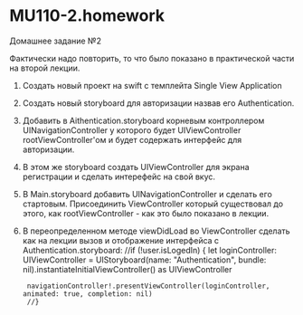MU110-2.homework
================
Домашнее задание №2

Фактически надо повторить, то что было показано в практической части на второй лекции.

1. Создать новый проект на swift c темплейта Single View Application
2. Создать новый storyboard для авторизации назвав его Authentication.
3. Добавить в Aithentication.storyboard корневым контроллером UINavigationController у которого будет UIViewController rootViewController'ом и будет содержать интерфейс для авторизации.
4. В этом же storyboard создать UIViewController для экрана регистрации и сделать интерефейс на свой вкус.
5. В Main.storyboard добавить UINavigationController и сделать его стартовым. Присоединить ViewController который существовал до этого, как rootViewController - как это было показано в лекции.
6. В переопределенном методе viewDidLoad во ViewController сделать как на лекции вызов и отображение интерфейса  с Authentication.storyboard:
        //if (!user.isLogedIn) {
        let loginController: UIViewController = UIStoryboard(name: "Authentication", bundle: nil).instantiateInitialViewController() as UIViewController
        
        
        navigationController!.presentViewController(loginController, animated: true, completion: nil)
        //}
